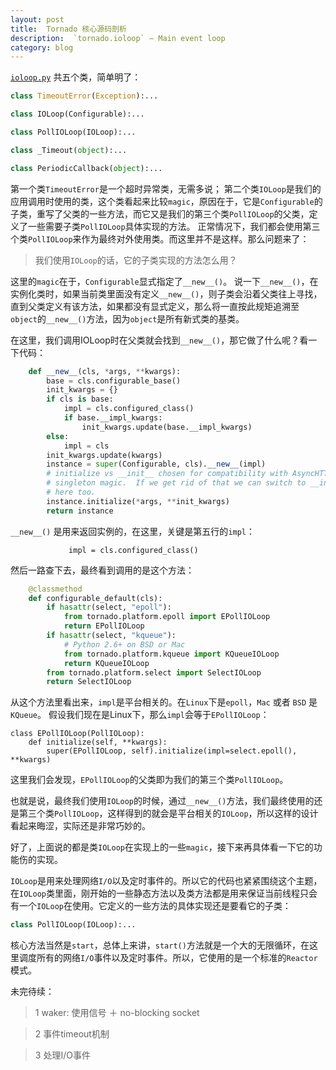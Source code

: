 ```yaml
---
layout: post
title:  Tornado 核心源码剖析
description:  `tornado.ioloop` — Main event loop
category: blog
---
```

[`ioloop.py`](https://github.com/tornadoweb/tornado/blob/master/tornado/ioloop.py) 共五个类，简单明了：

```python
class TimeoutError(Exception):...

class IOLoop(Configurable):...

class PollIOLoop(IOLoop):...

class _Timeout(object):...

class PeriodicCallback(object):...
```

第一个类`TimeoutError`是一个超时异常类，无需多说；
第二个类`IOLoop`是我们的应用调用时使用的类，这个类看起来比较`magic`，原因在于，它是`Configurable`的子类，重写了父类的一些方法，而它又是我们的第三个类`PollIOLoop`的父类，定义了一些需要子类`PollIOLoop`具体实现的方法。
正常情况下，我们都会使用第三个类`PollIOLoop`来作为最终对外使用类。而这里并不是这样。那么问题来了：

>我们使用`IOLoop`的话，它的子类实现的方法怎么用？

这里的`magic`在于，`Configurable`显式指定了`__new__()`。
说一下`__new__()`，在实例化类时，如果当前类里面没有定义`__new__()`，则子类会沿着父类往上寻找，直到父类定义有该方法，如果都没有显式定义，那么将一直按此规矩追溯至`object`的`__new__()`方法，因为`object`是所有新式类的基类。

在这里，我们调用IOLoop时在父类就会找到`__new__()`，那它做了什么呢？看一下代码：

```python
    def __new__(cls, *args, **kwargs):
        base = cls.configurable_base()
        init_kwargs = {}
        if cls is base:
            impl = cls.configured_class()
            if base.__impl_kwargs:
                init_kwargs.update(base.__impl_kwargs)
        else:
            impl = cls
        init_kwargs.update(kwargs)
        instance = super(Configurable, cls).__new__(impl)
        # initialize vs __init__ chosen for compatibility with AsyncHTTPClient
        # singleton magic.  If we get rid of that we can switch to __init__
        # here too.
        instance.initialize(*args, **init_kwargs)
        return instance
```
 
`__new__()` 是用来返回实例的，在这里，关键是第五行的`impl`：

```
             impl = cls.configured_class()
```

然后一路查下去，最终看到调用的是这个方法：

```python
    @classmethod
    def configurable_default(cls):
        if hasattr(select, "epoll"):
            from tornado.platform.epoll import EPollIOLoop
            return EPollIOLoop
        if hasattr(select, "kqueue"):
            # Python 2.6+ on BSD or Mac
            from tornado.platform.kqueue import KQueueIOLoop
            return KQueueIOLoop
        from tornado.platform.select import SelectIOLoop
        return SelectIOLoop
```

从这个方法里看出来，`impl`是平台相关的。在`Linux`下是`epoll`，`Mac` 或者 `BSD` 是 `KQueue`。
假设我们现在是Linux下，那么`impl`会等于`EPollIOLoop`：

```
class EPollIOLoop(PollIOLoop):
    def initialize(self, **kwargs):
        super(EPollIOLoop, self).initialize(impl=select.epoll(), **kwargs)
```
这里我们会发现，`EPollIOLoop`的父类即为我们的第三个类`PollIOLoop`。

也就是说，最终我们使用`IOLoop`的时候，通过`__new__()`方法，我们最终使用的还是第三个类`PollIOLoop`，这样得到的就会是平台相关的`IOLoop`，所以这样的设计看起来晦涩，实际还是非常巧妙的。

好了，上面说的都是类`IOLoop`在实现上的一些`magic`，接下来再具体看一下它的功能伤的实现。

`IOLoop`是用来处理网络`I/O`以及定时事件的。所以它的代码也紧紧围绕这个主题，在`IOLoop`类里面，刚开始的一些静态方法以及类方法都是用来保证当前线程只会有一个`IOLoop`在使用。它定义的一些方法的具体实现还是要看它的子类：

```python
class PollIOLoop(IOLoop):...
```

核心方法当然是`start`，总体上来讲，`start()`方法就是一个大的无限循环，在这里调度所有的网络`I/O`事件以及定时事件。所以，它使用的是一个标准的`Reactor`模式。

未完待续：

>1 waker: 使用信号 ＋ no-blocking socket

>2 事件timeout机制

>3 处理I/O事件



